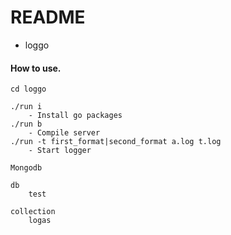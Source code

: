 # README #

* loggo

#### How to use.
    cd loggo

    ./run i
        - Install go packages
    ./run b
        - Compile server
    ./run -t first_format|second_format a.log t.log
        - Start logger

    Mongodb

    db
        test

    collection
        logas




